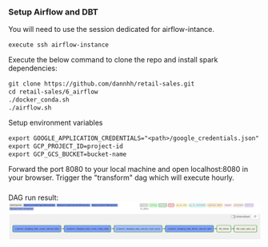 ### Setup Airflow and DBT
You will need to use the session dedicated for airflow-intance.
```
execute ssh airflow-instance
```
Execute the below command to clone the repo and install spark dependencies:
```
git clone https://github.com/dannhh/retail-sales.git
cd retail-sales/6_airflow
./docker_conda.sh
./airflow.sh
```
Setup environment variables
```
export GOOGLE_APPLICATION_CREDENTIALS="<path>/google_credentials.json" 
export GCP_PROJECT_ID=project-id
export GCP_GCS_BUCKET=bucket-name
```
Forward the port 8080 to your local machine and open localhost:8080 in your browser. Trigger the "transform" dag which will execute hourly.

###
DAG run result:
![dag-run](../images/airflow.png)